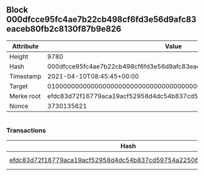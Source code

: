 ## Block 000dfcce95fc4ae7b22cb498cf6fd3e56d9afc83eaceb80fb2c8130f87b9e826

Attribute | Value
--- | ---
Height | 9780
Hash | 000dfcce95fc4ae7b22cb498cf6fd3e56d9afc83eaceb80fb2c8130f87b9e826
Timestamp | 2021-04-10T08:45:45+00:00
Target | 0100000000000000000000000000000000000000000000000000000000000000
Merke root | efdc83d72f16779aca19acf52958d4dc54b837cd59754a2250618368a96da8f4
Nonce | 3730135621

```

```

### Transactions

Hash | Amount
--- | ---
[efdc83d72f16779aca19acf52958d4dc54b837cd59754a2250618368a96da8f4](efdc83d72f16779aca19acf52958d4dc54b837cd59754a2250618368a96da8f4.md) | 10.00000000 SKEPTI 
